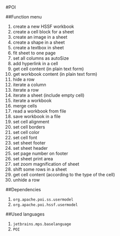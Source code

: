 #POI

##Function menu

1. create a new HSSF workbook
2. create a cell block for a sheet
3. create an image in a sheet
4. create a shape in a sheet
5. create a textbox in sheet
6. fit sheet to one page
7. set all columns as autoSize
8. add hyperlink in a cell
9. get cell content (in plain text form)
10. get workbook content (in plain text form)
11. hide a row
12. iterate a column
13. iterate a row
14. iterate a sheet (include empty cell)
15. iterate a workbook
16. merge cells
17. read a workbook from file
18. save workbook in a file
19. set cell alignment
20. set cell borders
21. set cell color
22. set cell font
23. set sheet footer
24. set sheet header
25. set page number on footer
26. set sheet print area
27. set zoom magnification of sheet
28. shift some rows in a sheet
29. get cell content (according to the type of the cell)
30. unhide a row

##Dependencies

1. `org.apache.poi.ss.usermodel`
2. `org.apache.poi.hssf.usermodel`

##Used languages

1. `jetbrains.mps.baselanguage`
2. `POI`